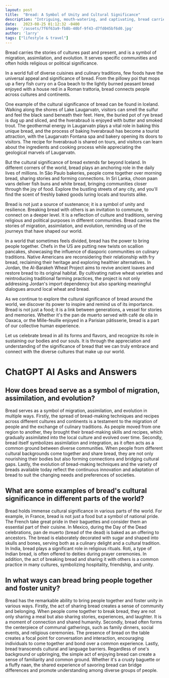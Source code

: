 ```yaml
---
layout: post
title:  "Bread: A Symbol of Unity and Cultural Significance"
description: "Intriguing, mouth-watering, and captivating, bread carries the stories of cultures past and present, and serves as a symbol of migration, assimilation, and evolution."
date:   2023-08-25 01:12:32 -0400
image: '/assets/7f6f63a9-fb8b-40bf-9f43-d7fd045bf6d0.jpg'
author: 'larry'
tags: ["lifestyle & travel"]
---
```


Bread carries the stories of cultures past and present, and is a symbol of migration, assimilation, and evolution. It serves specific communities and often holds religious or political significance.

In a world full of diverse cuisines and culinary traditions, few foods have the universal appeal and significance of bread. From the pillowy poi that mops up a fiery fish curry on a Goa beach to the lightly burned peasant bread enjoyed with a house red in a Roman trattoria, bread connects people across cultures and continents.

One example of the cultural significance of bread can be found in Iceland. Walking along the shores of Lake Laugarvatn, visitors can smell the sulfur and feel the black sand beneath their feet. Here, the buried pot of rye bread is dug up and sliced, and the hverabrauð is enjoyed with butter and smoked trout. The geothermal energy in Laugarvatn plays a vital role in baking this unique bread, and the process of baking hverabrauð has become a tourist attraction, with the Laugarvatn Fontana spa and bakery opening its doors to visitors. The recipe for hverabrauð is shared on tours, and visitors can learn about the ingredients and cooking process while appreciating the geological marvels of Laugarvatn.

But the cultural significance of bread extends far beyond Iceland. In different corners of the world, bread plays an anchoring role in the daily lives of millions. In São Paulo bakeries, people come together over morning bread, sharing stories and forming connections. In Sri Lanka, choon paan vans deliver fish buns and white bread, bringing communities closer through the joy of food. Explore the bustling streets of any city, and you'll find the scent of freshly baked goods luring locals and tourists alike.

Bread is not just a source of sustenance; it is a symbol of unity and resilience. Breaking bread with others is an invitation to commune, to connect on a deeper level. It is a reflection of culture and traditions, serving religious and political purposes in different communities. Bread carries the stories of migration, assimilation, and evolution, reminding us of the journeys that have shaped our world.

In a world that sometimes feels divided, bread has the power to bring people together. Chefs in the US are putting new twists on scallion pancakes, showcasing the influence of diasporic communities on culinary traditions. Native Americans are reconsidering their relationship with fry bread, reclaiming their heritage and exploring healthier alternatives. In Jordan, the Al-Barakeh Wheat Project aims to revive ancient loaves and restore bread to its original habitat. By cultivating native wheat varieties and reintroducing traditional farming practices, the project is not only addressing Jordan's import dependency but also sparking meaningful dialogues around local wheat and bread.

As we continue to explore the cultural significance of bread around the world, we discover its power to inspire and remind us of its importance. Bread is not just a food; it is a link between generations, a vessel for stories and memories. Whether it's the pan de muerto served with café de olla in Oaxaca, or the Mille-feuille enjoyed in a Parisian pâtisserie, bread is a part of our collective human experience.

Let us celebrate bread in all its forms and flavors, and recognize its role in sustaining our bodies and our souls. It is through the appreciation and understanding of the significance of bread that we can truly embrace and connect with the diverse cultures that make up our world.


# ChatGPT AI Asks and Answers
## How does bread serve as a symbol of migration, assimilation, and evolution?
Bread serves as a symbol of migration, assimilation, and evolution in multiple ways. Firstly, the spread of bread-making techniques and recipes across different cultures and continents is a testament to the migration of people and the exchange of culinary traditions. As people moved from one region to another, they brought their bread-making skills and recipes, which gradually assimilated into the local culture and evolved over time. Secondly, bread itself symbolizes assimilation and integration, as it often acts as a common ground between diverse communities. When people from different cultural backgrounds come together and share bread, they are not only nourishing their bodies but also forming connections and bridging cultural gaps. Lastly, the evolution of bread-making techniques and the variety of breads available today reflect the continuous innovation and adaptation of bread to suit the changing needs and preferences of societies.

## What are some examples of bread's cultural significance in different parts of the world?
Bread holds immense cultural significance in various parts of the world. For example, in France, bread is not just a food but a symbol of national pride. The French take great pride in their baguettes and consider them an essential part of their cuisine. In Mexico, during the Day of the Dead celebrations, pan de muerto (bread of the dead) is baked as an offering to ancestors. The bread is elaborately decorated with sugar and shaped into skulls and bones, serving both as a culinary delight and a cultural tradition. In India, bread plays a significant role in religious rituals. Roti, a type of Indian bread, is often offered to deities during prayer ceremonies. In addition, the act of breaking bread and sharing it with others is a common practice in many cultures, symbolizing hospitality, friendship, and unity.

## In what ways can bread bring people together and foster unity?
Bread has the remarkable ability to bring people together and foster unity in various ways. Firstly, the act of sharing bread creates a sense of community and belonging. When people come together to break bread, they are not only sharing a meal but also sharing stories, experiences, and laughter. It is a moment of connection and shared humanity. Secondly, bread often forms the centerpiece of communal gatherings, such as family dinners, social events, and religious ceremonies. The presence of bread on the table creates a focal point for conversation and interaction, encouraging individuals to come together and bond over a common experience. Lastly, bread transcends cultural and language barriers. Regardless of one's background or upbringing, the simple act of enjoying bread can create a sense of familiarity and common ground. Whether it's a crusty baguette or a fluffy naan, the shared experience of savoring bread can bridge differences and promote understanding among diverse groups of people.

